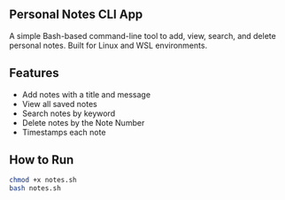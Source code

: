 Personal Notes CLI App
----------------------

A simple Bash-based command-line tool to add, view, search, and delete personal notes. Built for Linux and WSL environments.

## Features
- Add notes with a title and message
- View all saved notes
- Search notes by keyword
- Delete notes by the Note Number
- Timestamps each note

## How to Run

```bash
chmod +x notes.sh
bash notes.sh

